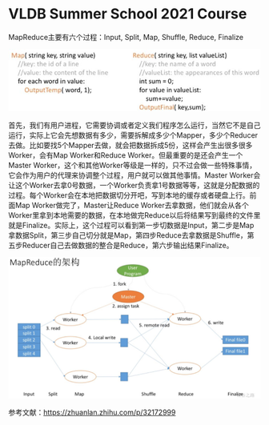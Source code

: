 # VLDB Summer School 2021 Course

MapReduce主要有六个过程：Input, Split, Map, Shuffle, Reduce, Finalize

![伪代码](map-reduce-code.jpg "mapreduce伪代码")

首先，我们有用户进程，它需要协调或者定义我们程序怎么运行，当然它不是自己运行，实际上它会先想数据有多少，需要拆解成多少个Mapper，多少个Reducer去做。比如要找5个Mapper去做，就会把数据拆成5份，这样会产生出很多很多Worker，会有Map Worker和Reduce Worker。但最重要的是还会产生一个Master Worker，这个和其他Worker等级是一样的，只不过会做一些特殊事情，它会作为用户的代理来协调整个过程，用户就可以做其他事情。Master Worker会让这个Worker去拿0号数据，一个Worker负责拿1号数据等等，这就是分配数据的过程。每个Worker会在本地把数据切分开吧，写到本地的缓存或者硬盘上行。前面Map Worker做完了，Master让Reduce Worker去拿数据，他们就会从各个Worker里拿到本地需要的数据，在本地做完Reduce以后将结果写到最终的文件里就是Finalize。实际上，这个过程可以看到第一步切数据是Input，第二步是Map拿数据Split，第三步自己切分就是Map，第四步Reduce去拿数据是Shuffle，第五步Reducer自己去做数据的整合是Reduce，第六步输出结果Finalize。

![伪代码](structure.jpg "mapreduce架构")

参考文献：https://zhuanlan.zhihu.com/p/32172999